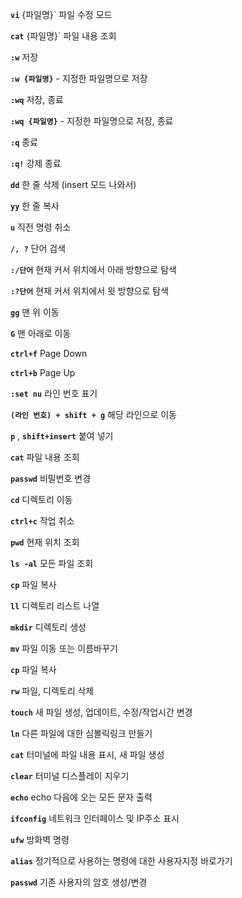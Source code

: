 **`vi`** {파일명}`  파일 수정 모드

**`cat`** {파일명}` 파일 내용 조회

**`:w`** 저장

**`:w {파일명}`** - 지정한 파일명으로 저장

**`:wq`** 저장, 종료

**`:wq {파일명}`** - 지정한 파일명으로 저장, 종료

**`:q`** 종료

**`:q!`** 강제 종료

**`dd`** 한 줄 삭제 (insert 모드 나와서)

**`yy`** 한 줄 복사

**`u`** 직전 명령 취소

**`/, ?`** 단어 검색

**`:/단어`** 현재 커서 위치에서 아래 방향으로 탐색

**`:?단어`** 현재 커서 위치에서 윗 방향으로 탐색

**`gg`** 맨 위 이동

**`G`** 맨 아래로 이동

**`ctrl+f`** Page Down

**`ctrl+b`** Page Up

**`:set nu`** 라인 번호 표기

**`(라인 번호) + shift + g`** 해당 라인으로 이동

**`p`** , **`shift+insert`** 붙여 넣기

**`cat`**  파일 내용 조회

**`passwd`** 비밀번호 변경

**`cd`** 디렉토리 이동

**`ctrl+c`** 작업 취소

**`pwd`** 현재 위치 조회

**`ls -al`** 모든 파일 조회

**`cp`** 파일 복사

**`ll`** 디렉토리 리스트 나열

**`mkdir`** 디렉토리 생성

**`mv`** 파일 이동 또는 이름바꾸기

**`cp`** 파일 복사

**`rw`** 파일, 디렉토리 삭제

**`touch`** 새 파일 생성, 업데이트, 수정/작업시간 변경

**`ln`** 다른 파일에 대한 심볼릭링크 만들기

**`cat`** 터미널에 파일 내용 표시, 새 파일 생성

**`clear`** 터미널 디스플레이 지우기

**`echo`** echo 다음에 오는 모든 문자 출력

**`ifconfig`** 네트워크 인터페이스 및 IP주소 표시

**`ufw`** 방화벽 명령

**`alias`** 정기적으로 사용하는 명령에 대한 사용자지정 바로가기

**`passwd`** 기존 사용자의 암호 생성/변경
